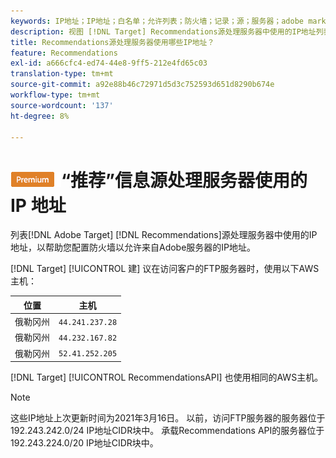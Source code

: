 ```yaml
---
keywords: IP地址；IP地址；白名单；允许列表；防火墙；记录；源；服务器；adobe marketing cloud；推荐
description: 视图 [!DNL Target] Recommendations源处理服务器中使用的IP地址列表，以帮助您配置防火墙以允许源自Adobe服务器的IP地址。
title: Recommendations源处理服务器使用哪些IP地址？
feature: Recommendations
exl-id: a666cfc4-ed74-44e8-9ff5-212e4fd65c03
translation-type: tm+mt
source-git-commit: a92e88b46c72971d5d3c752593d651d8290b674e
workflow-type: tm+mt
source-wordcount: '137'
ht-degree: 8%

---
```


# ![PREMIUM](/help/assets/premium.png)“推荐”信息源处理服务器使用的 IP 地址

列表[!DNL Adobe Target] [!DNL Recommendations]源处理服务器中使用的IP地址，以帮助您配置防火墙以允许来自Adobe服务器的IP地址。

[!DNL Target] [!UICONTROL 建] 议在访问客户的FTP服务器时，使用以下AWS主机：

| 位置 | 主机 |
| --- | --- |
| 俄勒冈州 | `44.241.237.28` |
| 俄勒冈州 | `44.232.167.82` |
| 俄勒冈州 | `52.41.252.205` |

[!DNL Target] [!UICONTROL RecommendationsAPI] 也使用相同的AWS主机。

>[!NOTE]
>
>这些IP地址上次更新时间为2021年3月16日。 以前，访问FTP服务器的服务器位于192.243.242.0/24 IP地址CIDR块中。 承载Recommendations API的服务器位于192.243.224.0/20 IP地址CIDR块中。
